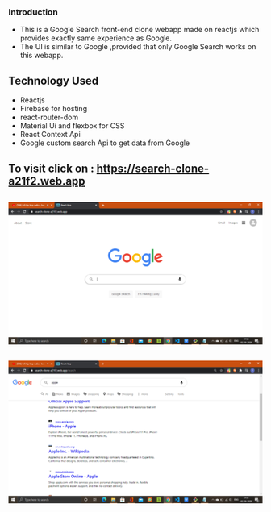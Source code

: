### Introduction
- This is a Google Search front-end clone webapp made on reactjs which provides exactly same experience as Google.
- The UI is similar to Google ,provided that only Google Search works on this webapp.

## Technology Used
- Reactjs
- Firebase for hosting
- react-router-dom
- Material Ui and flexbox for CSS
- React Context Api
- Google custom search Api to get data from Google

## To visit click on : https://search-clone-a21f2.web.app
##

![](project-screenshot/Screenshot%20(56).png)

##
![](project-screenshot/Screenshot%20(57).png)
